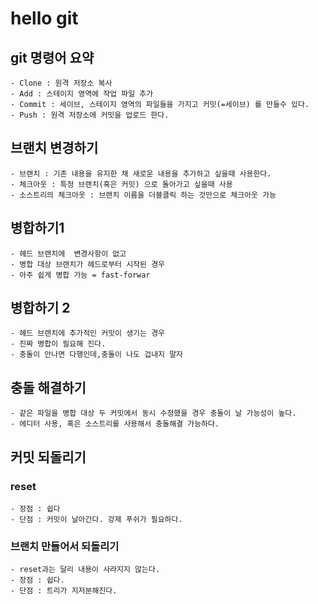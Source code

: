 # hello git

## git 명령어 요약
	- Clone : 원격 저장소 복사
	- Add : 스테이지 영역에 작업 파일 추가
	- Commit : 세이브, 스테이지 영역의 파일들을 가지고 커밋(=세이브) 를 만들수 있다.
	- Push : 원격 저장소에 커밋을 업로드 한다.

## 브랜치 변경하기

    - 브랜치 : 기존 내용을 유지한 채 새로운 내용을 추가하고 싶을때 사용한다.
    - 체크아웃 : 특정 브랜치(혹은 커밋) 으로 돌아가고 싶을때 사용
    - 소스트리의 체크아웃 : 브랜치 이름을 더블클릭 하는 것만으로 체크아웃 가능 

## 병합하기1

    - 헤드 브랜치에  변경사항이 없고
    - 병합 대상 브랜치가 헤드로부터 시작된 경우
    - 아주 쉽게 병합 가능 = fast-forwar

## 병합하기 2 
    - 헤드 브랜치에 추가적인 커밋이 생기는 경우
    - 진짜 병합이 필요해 진다.
    - 충돌이 안나면 다행인데,충돌이 나도 겁내지 말자 
    
## 충돌 해결하기
    - 같은 파일을 병합 대상 두 커밋에서 동시 수정했을 경우 충돌이 날 가능성이 높다.
    - 에디터 사용, 혹은 소스트리를 사용해서 충돌해결 가능하다.
    
## 커밋 되돌리기

### reset

    - 장점 : 쉽다 
    - 단점 : 커밋이 날아간다. 강제 푸쉬가 필요하다.
    
### 브랜치 만들어서 되돌리기 
    
    - reset과는 달리 내용이 사라지지 않는다.
    - 장점 : 쉽다.
    - 단점 : 트리가 지저분해진다.